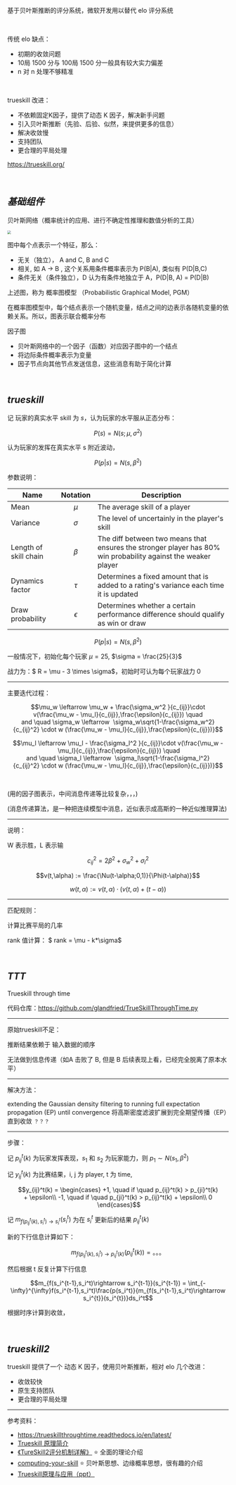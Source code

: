 

基于贝叶斯推断的评分系统，微软开发用以替代 elo 评分系统

</br>

传统 elo 缺点：
- 初期的收敛问题
- 10局 1500 分与 100局 1500 分一般具有较大实力偏差
- n 对 n 处理不够精准

</br>

trueskill 改进：
- 不依赖固定K因子，提供了动态 K 因子，解决新手问题
- 引入贝叶斯推断（先验、后验、似然，来提供更多的信息）
- 解决收敛慢
- 支持团队
- 更合理的平局处理



https://trueskill.org/


</br>

## _基础组件_


贝叶斯网络（概率统计的应用、进行不确定性推理和数值分析的工具）

<img src="http://math.itdiffer.com/images/bayesnetwork01.png" style="zoom:50%">

图中每个点表示一个特征，那么：
- 无关（独立）， A and C, B and C
- 相关, 如 A -> B , 这个关系用条件概率表示为 P(B|A), 类似有 P(D|B,C)
- 条件无关（条件独立），D 认为有条件地独立于 A，P(D|B, A) = P(D|B)

上述图，称为 概率图模型 （Probabilistic Graphical Model, PGM）

在概率图模型中，每个结点表示一个随机变量，结点之间的边表示各随机变量的依赖关系。所以，图表示联合概率分布






因子图

- 贝叶斯网络中的一个因子（函数）对应因子图中的一个结点
- 将边际条件概率表示为变量
- 因子节点向其他节点发送信息，这些消息有助于简化计算







</br>

## _trueskill_

记 玩家的真实水平 skill 为 $s$，认为玩家的水平服从正态分布：

$$P(s) = N(s; \mu, \sigma^2)$$



认为玩家的发挥在真实水平 s 附近波动，

$$P(p|s) = N(s, \beta ^2)$$



参数说明：

| Name                  |  Notation  | Description                                                                                                   |
| --------------------- | :--------: | ------------------------------------------------------------------------------------------------------------- |
| Mean                  |   $\mu$    | The average skill of a player                                                                                 |
| Variance              |  $\sigma$  | The level of uncertainly in the player's skill                                                                |
| Length of skill chain |  $\beta$   | The diff between two means that ensures the stronger player has 80% win probability against the weaker player |
| Dynamics factor       |   $\tau$   | Determines a fixed amount that is added to a rating's variance each time it is updated                        |
| Draw probability      | $\epsilon$ | Determines whether a certain performance difference  should qualify as win or draw                            |


$$P(p|s) = N(s, \beta ^2)$$


一般情况下，初始化每个玩家 $\mu = 25$, $\sigma = \frac{25}{3}$


战力为：$ R = \mu - 3 \times \sigma$，初始时可认为每个玩家战力 0

----------



主要迭代过程：

$$\mu_w \leftarrow \mu_w + \frac{\sigma_w^2 }{c_{ij}}\cdot v(\frac{\mu_w - \mu_l}{c_{ij}},\frac{\epsilon}{c_{ij}}) \quad and \quad \sigma_w \leftarrow  \sigma_w\sqrt{1-\frac{\sigma_w^2}{c_{ij}^2} \cdot w (\frac{\mu_w - \mu_l}{c_{ij}},\frac{\epsilon}{c_{ij}})}$$

$$\mu_l \leftarrow \mu_l - \frac{\sigma_l^2 }{c_{ij}}\cdot v(\frac{\mu_w - \mu_l}{c_{ij}},\frac{\epsilon}{c_{ij}}) \quad and \quad \sigma_l \leftarrow  \sigma_l\sqrt{1-\frac{\sigma_l^2}{c_{ij}^2} \cdot w (\frac{\mu_w - \mu_l}{c_{ij}},\frac{\epsilon}{c_{ij}})}$$

</br>

(用的因子图表示，中间消息传递等比较复杂，，，)

(消息传递算法，是一种把连续模型中消息，近似表示成高斯的一种近似推理算法)



----------

说明：

W 表示胜，L 表示输

$$c_{ij}^2 = 2\beta^2 + \sigma_w^2 + \sigma_l^2$$

$$v(t,\alpha) := \frac{\Nu(t-\alpha;0,1)}{\Phi(t-\alpha)}$$

$$w(t, \alpha) := v(t, \alpha)\cdot (v(t, \alpha) + (t-\alpha))$$


-----

匹配规则：

计算比赛平局的几率

rank 值计算： $ rank = \mu - k*\sigma$



</br>

## _TTT_

Trueskill through time

代码仓库：https://github.com/glandfried/TrueSkillThroughTime.py

----------

原始trueskill不足：

推断结果依赖于 输入数据的顺序

无法做到信息传递（如A 击败了 B,  但是 B 后续表现上看，已经完全脱离了原本水平）


---------

解决方法：

extending the Gaussian density filtering to running full expectation propagation (EP) until convergence 
将高斯密度滤波扩展到完全期望传播（EP）直到收敛   `？？？`

---------

步骤：

记 $ p_{ij}^t(k)$ 为玩家发挥表现，$s_1$ 和 $s_2$ 为玩家能力，则 $p_1 \sim N(s_1, \beta^2)$

记 $y_{ij}^t(k)$ 为比赛结果，i, j 为 player, t 为 time,


$$y_{ij}^t(k) = \begin{cases}
+1, \quad if \quad p_{ij}^t(k) > p_{ji}^t(k) + \epsilon\\
-1, \quad if \quad p_{ji}^t(k) > p_{ij}^t(k) + \epsilon\\
0
 \end{cases}$$

记 $m_{f(p_{ij}^t(k), s_i^t) \rightarrow s_i^t} (s_i^t)$ 为在 $s_i^t$ 更新后的结果 $p_{ij}^t(k)$

新的下行信息计算如下：

$$m_{f(p_{ij}^t(k), s_i^t) \rightarrow p_{ij}^t(k)}(p_{ij}^t(k)) = 。。。$$

然后根据 t 反复计算下行信息

$$m_{f(s_i^{t-1},s_i^t)\rightarrow s_i^{t-1}}(s_i^{t-1}) = \int_{-\infty}^{\infty}f(s_i^{t-1},s_i^t)\frac{p(s_i^t)}{m_{f(s_i^{t-1},s_i^t)\rightarrow s_i^{t}}(s_i^{t})}ds_i^t$$

根据时序计算到收敛，


</br>

## _trueskill2_

trueskill 提供了一个 动态 K 因子，使用贝叶斯推断，相对 elo 几个改进：
- 收敛较快
- 原生支持团队
- 更合理的平局处理




----------

参考资料：
- https://trueskillthroughtime.readthedocs.io/en/latest/
- [Trueskill 原理简介](https://zhuanlan.zhihu.com/p/48737998)
- [《TureSkill2评分机制详解》](https://zhuanlan.zhihu.com/p/568689092) ⭐️ 全面的理论介绍
- [computing-your-skill](https://www.moserware.com/2010/03/computing-your-skill.html) ⭐️ 贝叶斯思想、边缘概率思想，很有趣的介绍
- [Trueskill原理与应用（ppt）](https://zhuanlan.zhihu.com/p/560942120)